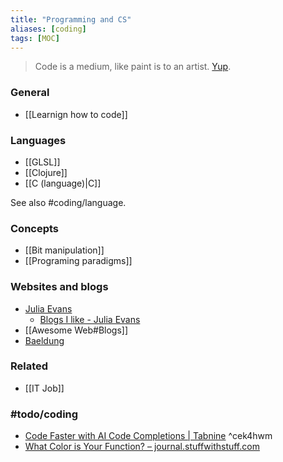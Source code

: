 ```yaml
---
title: "Programming and CS"
aliases: [coding]
tags: [MOC]
---
```


> Code is a medium, like paint is to an artist. [Yup](https://github.com/ceciliamay).
### General
- [[Learnign how to code]]

### Languages
- [[GLSL]]
- [[Clojure]]
- [[C (language)|C]]

See also #coding/language. 

### Concepts
- [[Bit manipulation]]
- [[Programing paradigms]]

### Websites and blogs
- [Julia Evans](https://jvns.ca/)
	- [Blogs I like - Julia Evans](https://jvns.ca/blogroll/)
- [[Awesome Web#Blogs]]
- [Baeldung](https://www.baeldung.com/)

### Related
- [[IT Job]]

### #todo/coding 
- [Code Faster with AI Code Completions | Tabnine](https://www.tabnine.com/) ^cek4hwm
- [What Color is Your Function? – journal.stuffwithstuff.com](https://journal.stuffwithstuff.com/2015/02/01/what-color-is-your-function/)
